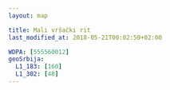 ```yaml
---
layout: map

title: Mali vršački rit
last_modified_at: 2018-05-21T00:02:50+02:00

WDPA: [555560012]
geoSrbija:
  L1_183: [160]
  L1_302: [48]
---
```

